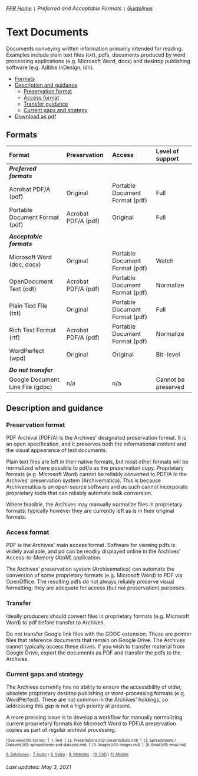 ###### [FPR Home](../README.md) `|` Preferred and Acceptable Formats `|` [Guidelines](../explanations/00-intro.md)

# Text Documents
Documents conveying written information primarily intended for reading. Examples include plain text files (txt), pdfs, documents produced by word processing applications (e.g. Microsoft Word, docx) and desktop publishing software (e.g. Adbbe InDesign, idn).

- [Formats](#formats)
- [Description and guidance](#description-and-guidance)
  - [Preservation format](#preservation-format)
  - [Access format](#access-format)
  - [Transfer guidance](#transfer-guidance)
  - [Current gaps and strategy](#current-gaps-and-strategy)
- [Download as pdf](../downloads/01-text-documents.pdf)

## Formats
| Format | Preservation | Access | Level of support |
| :---   | :---         | :---   | :---               |
| ***Preferred formats*** |
| Acrobat PDF/A (pdf) | Original | Portable Document Format (pdf) | Full |
| Portable Document Format (pdf) | Acrobat PDF/A (pdf) | Original | Full |
| |
| ***Acceptable formats*** |
| Microsoft Word (doc, docx) | Original | Portable Document Format (pdf) | Watch |
| OpenDocument Text (odt) | Acrobat PDF/A (pdf) | Portable Document Format (pdf) | Normalize |
| Plain Text File (txt) | Original | Portable Document Format (pdf) | Full |
| Rich Text Format (rtf) | Acrobat PDF/A (pdf) | Portable Document Format (pdf) | Normalize |
| WordPerfect (wpd) | Original | Original | Bit-level |
| |
| ***Do not transfer*** |
| Google Document Link File (gdoc) | n/a | n/a | Cannot be preserved |

## Description and guidance
### Preservation format
PDF Archival (PDF/A) is the Archives' designated preservation format. It is an open specification, and it preserves both the informational content and the visual appearance of text documents.

Plain text files are left in their native formats, but most other formats will be normalized where possible to pdf/a as the preservation copy. Proprietary formats (e.g. Microsoft Word) cannot be reliably converted to PDF/A in the Archives' preservation system (Archivematica). This is because Archivematica is an open-source software and as such cannot incorporate proprietary tools that can reliably automate bulk conversion.

Where feasible, the Archives may manually normalize files in proprietary formats; typically however they are currently left as is in their original formats.

### Access format
PDF is the Archives' main access format. Software for viewing pdfs is widely available, and pd can be readily displayed online in the Archives' Access-to-Memory (AtoM) application.

The Archives' preservation system (Archivematica) can automate the conversion of some proprietary formats (e.g. Microsoft Word) to PDF via OpenOffice. The resulting pdfs do not always reliably preserve visual formatting; they are adequate for access (but not preservation) purposes.

### Transfer
Ideally producers should convert files in proprietary formats (e.g. Microsoft Word) to pdf before transfer to Archives.

Do not transfer Google link files with the GDOC extension. These are pointer files that reference documents that remain on Google Drive. The Archives cannot typically access these drives. If you wish to transfer material from Google Drive, export the documents as PDF and transfer the pdfs to the Archives.

### Current gaps and strategy
The Archives currently has no ability to ensure the accessibility of older, obsolete proprietary desktop publishing or word-processing formats (e.g. WordPerfect). These are not common in the Archives' holdings, so addressing this gap is not a high priority at present.

A more pressing issue is to develop a workflow for manually normalizing current proprietary formats like Microsoft Word to PDF/A preservation copies as part of regular archival processing.

<span style="font-size:x-small">
[Overview](00-fpr.md) `|` 1. Text `|` [2. Presentations](02-presentations.md) `|` [3. Spreadsheets / Datasets](03-spreadsheets-and-datasets.md) `|` [4. Images](04-images.md) `|` [5. Email](05-email.md)</span>

<span style="font-size:x-small">[
6. Databases](06-databases.md) `|` [7. Audio](07-audio.md) `|` [8. Video](08-video.md) `|` [9. Websites](09-websites.md) `|` [10. CAD](10-cad.md) `|` [11. Models](11-models.md)</span>

###### Last updated: May 3, 2021
